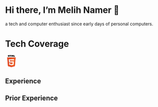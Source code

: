  # Hi there, I’m Melih Namer 👋
a tech and computer enthusiast since early days of personal computers.

# Tech Coverage
 <a href="https://www.w3.org/html/" target="_blank">
 <img src="https://raw.githubusercontent.com/devicons/devicon/master/icons/html5/html5-original-wordmark.svg" alt="html5" width="40" height="40">
</a>

## Experience

## Prior Experience



